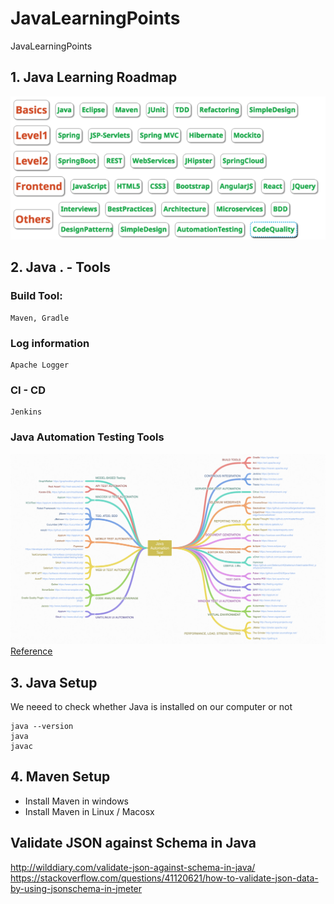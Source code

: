 # JavaLearningPoints
JavaLearningPoints


## 1. Java Learning Roadmap

![Java Learning Roadmap](https://github.com/josdoaitran/JavaLearningPoints/blob/master/JavaLearningRoadMap.png)

## 2. Java . - Tools

### Build Tool:
```
Maven, Gradle
```
### Log information
```
Apache Logger
```

### CI - CD
```
Jenkins
```
### Java Automation Testing Tools

![Java Automation Test Image](https://github.com/josdoaitran/JavaLearningPoints/blob/master/images/java-automation-test.png)
[Reference](https://coggle.it/diagram/WrNs--LDpjL8EvpY/t/java-automation-test)

## 3. Java Setup 

We neeed to check whether Java is installed on our computer or not 
```
java --version
java 
javac
```

## 4. Maven Setup

- Install Maven in windows
- Install Maven in Linux / Macosx


## Validate JSON against Schema in Java

http://wilddiary.com/validate-json-against-schema-in-java/
https://stackoverflow.com/questions/41120621/how-to-validate-json-data-by-using-jsonschema-in-jmeter

